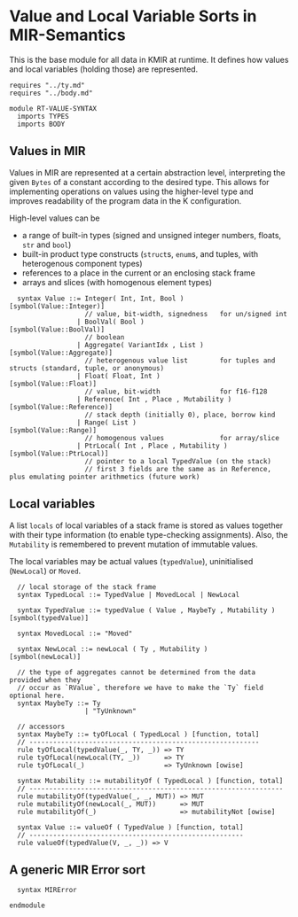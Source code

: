 # Value and Local Variable Sorts in MIR-Semantics

This is the base module for all data in KMIR at runtime. It defines how values and local variables (holding those) are represented.

```k
requires "../ty.md"
requires "../body.md"

module RT-VALUE-SYNTAX
  imports TYPES
  imports BODY
```

## Values in MIR

Values in MIR are represented at a certain abstraction level, interpreting the given `Bytes` of a constant according to the desired type. This allows for implementing operations on values using the higher-level type and improves readability of the program data in the K configuration.

High-level values can be
- a range of built-in types (signed and unsigned integer numbers, floats, `str` and `bool`)
- built-in product type constructs (`struct`s, `enum`s, and tuples, with heterogenous component types)
- references to a place in the current or an enclosing stack frame
- arrays and slices (with homogenous element types)

```k
  syntax Value ::= Integer( Int, Int, Bool )              [symbol(Value::Integer)]
                   // value, bit-width, signedness   for un/signed int
                 | BoolVal( Bool )                        [symbol(Value::BoolVal)]
                   // boolean
                 | Aggregate( VariantIdx , List )         [symbol(Value::Aggregate)]
                   // heterogenous value list        for tuples and structs (standard, tuple, or anonymous)
                 | Float( Float, Int )                    [symbol(Value::Float)]
                   // value, bit-width               for f16-f128
                 | Reference( Int , Place , Mutability )  [symbol(Value::Reference)]
                   // stack depth (initially 0), place, borrow kind
                 | Range( List )                          [symbol(Value::Range)]
                   // homogenous values              for array/slice
                 | PtrLocal( Int , Place , Mutability )   [symbol(Value::PtrLocal)]
                   // pointer to a local TypedValue (on the stack)
                   // first 3 fields are the same as in Reference, plus emulating pointer arithmetics (future work)

```

## Local variables

A list `locals` of local variables of a stack frame is stored as values together
with their type information (to enable type-checking assignments). Also, the
`Mutability` is remembered to prevent mutation of immutable values.

The local variables may be actual values (`typedValue`), uninitialised (`NewLocal`) or `Moved`.

```k
  // local storage of the stack frame
  syntax TypedLocal ::= TypedValue | MovedLocal | NewLocal

  syntax TypedValue ::= typedValue ( Value , MaybeTy , Mutability ) [symbol(typedValue)]

  syntax MovedLocal ::= "Moved"

  syntax NewLocal ::= newLocal ( Ty , Mutability )                  [symbol(newLocal)]

  // the type of aggregates cannot be determined from the data provided when they
  // occur as `RValue`, therefore we have to make the `Ty` field optional here.
  syntax MaybeTy ::= Ty
                   | "TyUnknown"

  // accessors
  syntax MaybeTy ::= tyOfLocal ( TypedLocal ) [function, total]
  // ----------------------------------------------------------
  rule tyOfLocal(typedValue(_, TY, _)) => TY
  rule tyOfLocal(newLocal(TY, _))      => TY
  rule tyOfLocal(_)                    => TyUnknown [owise]

  syntax Mutability ::= mutabilityOf ( TypedLocal ) [function, total]
  // ----------------------------------------------------------------
  rule mutabilityOf(typedValue(_, _, MUT)) => MUT
  rule mutabilityOf(newLocal(_, MUT))      => MUT
  rule mutabilityOf(_)                     => mutabilityNot [owise]

  syntax Value ::= valueOf ( TypedValue ) [function, total]
  // ------------------------------------------------------
  rule valueOf(typedValue(V, _, _)) => V
```

## A generic MIR Error sort

```k
  syntax MIRError

```

```k
endmodule
```
